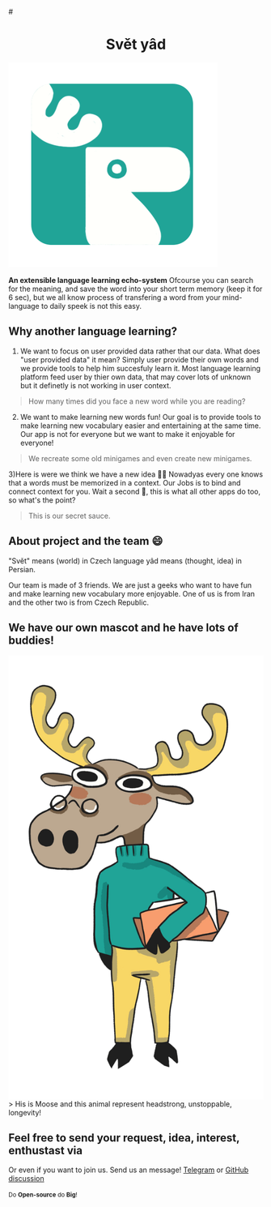 #<h1 align="center">Svět yâd</h1> <img src="./doc/assets/readme/logo.png" alt="logo" />

<b>An extensible language learning echo-system</b>
Ofcourse you can search for the meaning, and save the word into your short term memory (keep it for 6 sec), but we all know process of transfering a word from your mind-language to daily speek is not this easy.

## Why another language learning?

1) We want to focus on user provided data rather that our data. 
What does "user provided data" it mean? Simply user provide their own words and we provide tools to help him succesfuly learn it. Most language learning platform feed user by thier own data, that may cover lots of unknown but it definetly is not working in user context.
> How many times did you face a new word while you are reading?

2) We want to make learning new words fun!
Our goal is to provide tools to make learning new vocabulary easier and entertaining at the same time. Our app is not for everyone but we want to make it enjoyable for everyone!
> We recreate some old minigames and even create new minigames.

3)Here is were we think we have a new idea 👍🏻
Nowadyas every one knows that a words must be memorized in a context. Our Jobs is to bind and connect context for you. Wait a second 🤠, this is what all other apps do too, so what's the point?
> This is our secret sauce.

## About project and the team 😄 

"Svět" means (world) in Czech language yâd means (thought, idea) in Persian.

Our team is made of 3 friends. We are just a geeks who want to have fun and make learning new vocabulary more enjoyable. One of us is from Iran and the other two is from Czech Republic.

## We have our own mascot and he have lots of buddies! 

<img src="./doc/assets/readme/moose.png" alt="Moose" align="center"/>
> His is Moose and this animal represent headstrong, unstoppable, longevity! 


## Feel free to send your request, idea, interest, enthustast via

Or even if you want to join us. Send us an message!
[Telegram](https://t.me/svetyad) or [GitHub discussion](https://github.com/amirHossein-Ebrahimi/Svet-yad/discussions)

<small>Do **Open-source** do **Big**!<small>
